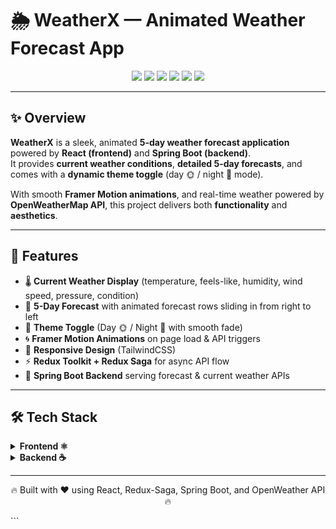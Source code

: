 # 🌦️ WeatherX — Animated Weather Forecast App  

<p align="center">
  <img src="https://img.shields.io/badge/React-18-blue?logo=react" />
  <img src="https://img.shields.io/badge/Redux--Saga-Weather%20Flow-purple?logo=redux" />
  <img src="https://img.shields.io/badge/SpringBoot-Backend-green?logo=springboot" />
  <img src="https://img.shields.io/badge/TailwindCSS-Styling-06B6D4?logo=tailwindcss" />
  <img src="https://img.shields.io/badge/Framer--Motion-Animations-FF69B4?logo=framer" />
  <img src="https://img.shields.io/badge/License-MIT-yellow.svg" />
</p>  

---

## ✨ Overview  

**WeatherX** is a sleek, animated **5-day weather forecast application** powered by **React (frontend)** and **Spring Boot (backend)**.  
It provides **current weather conditions**, **detailed 5-day forecasts**, and comes with a **dynamic theme toggle** (day 🌞 / night 🌙 mode).  

With smooth **Framer Motion animations**, and real-time weather powered by **OpenWeatherMap API**, this project delivers both **functionality** and **aesthetics**.  

---

## 🚀 Features  

- 🌡️ **Current Weather Display** (temperature, feels-like, humidity, wind speed, pressure, condition)  
- 📅 **5-Day Forecast** with animated forecast rows sliding in from right to left  
- 🎨 **Theme Toggle** (Day 🌞 / Night 🌙 with smooth fade)  
- 🌀 **Framer Motion Animations** on page load & API triggers  
- 📱 **Responsive Design** (TailwindCSS)  
- ⚡ **Redux Toolkit + Redux Saga** for async API flow  
- 🔗 **Spring Boot Backend** serving forecast & current weather APIs  

---

## 🛠️ Tech Stack  

<details>
<summary><b>Frontend ⚛️</b></summary>

- React 18  
- Redux Toolkit + Redux-Saga  
- TailwindCSS  
- Axios  
- Framer Motion  

</details>

<details>
<summary><b>Backend ☕</b></summary>

- Spring Boot 3  
- OpenWeatherMap API  

</details>

---
<p align="center">🔥 Built with ❤️ using React, Redux-Saga, Spring Boot, and OpenWeather API 🔥</p> ```
